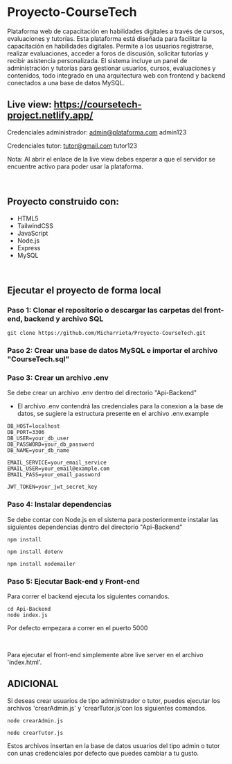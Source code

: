 # Proyecto-CourseTech
Plataforma web de capacitación en habilidades digitales a través de cursos, evaluaciones y tutorías.
Esta plataforma está diseñada para facilitar la capacitación en habilidades digitales. Permite a los usuarios registrarse, realizar evaluaciones, acceder a foros de discusión, solicitar tutorías y recibir asistencia personalizada. El sistema incluye un panel de administración y tutorías para gestionar usuarios, cursos, evaluaciones y contenidos, todo integrado en una arquitectura web con frontend y backend conectados a una base de datos MySQL.
<br>


## Live view: https://coursetech-project.netlify.app/

Credenciales administrador:
admin@plataforma.com
admin123

Credenciales tutor:
tutor@gmail.com
tutor123

Nota: Al abrir el enlace de la live view debes esperar a que el servidor se encuentre activo para poder usar la plataforma.

<br>


## Proyecto construido con: 

- HTML5
- TailwindCSS
- JavaScript
- Node.js
- Express
- MySQL

<br>

## Ejecutar el proyecto de forma local

### Paso 1: Clonar el repositorio o descargar las carpetas del front-end, backend y archivo SQL

```
git clone https://github.com/Micharrieta/Proyecto-CourseTech.git
```

### Paso 2: Crear una base de datos MySQL e importar el archivo "CourseTech.sql"

### Paso 3: Crear un archivo .env

Se debe crear un archivo .env dentro del directorio "Api-Backend"

- El archivo .env contendrá las credenciales para la conexion a la base de datos, se sugiere la estructura presente en el archivo .env.example

```
DB_HOST=localhost           
DB_PORT=3306               
DB_USER=your_db_user        
DB_PASSWORD=your_db_password  
DB_NAME=your_db_name       

EMAIL_SERVICE=your_email_service     
EMAIL_USER=your_email@example.com   
EMAIL_PASS=your_email_password   

JWT_TOKEN=your_jwt_secret_key
```

### Paso 4: Instalar dependencias

Se debe contar con Node.js en el sistema para posteriormente instalar las siguientes dependencias dentro del directorio "Api-Backend"

```
npm install

npm install dotenv

npm install nodemailer
```

### Paso 5: Ejecutar Back-end y Front-end

Para correr el backend ejecuta los siguientes comandos.

```
cd Api-Backend
node index.js
```

Por defecto empezara a correr en el puerto 5000

<br>

Para ejecutar el front-end simplemente abre live server en el archivo 'index.html'.

## ADICIONAL

Si deseas crear usuarios de tipo administrador o tutor, puedes ejecutar los archivos 'crearAdmin.js' y 'crearTutor.js'con los siguientes comandos.

```
node crearAdmin.js

node crearTutor.js
```

Estos archivos insertan en la base de datos usuarios del tipo admin o tutor con unas credenciales por defecto que puedes cambiar a tu gusto.


